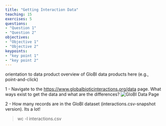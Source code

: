 ```yaml
---
title: "Getting Interaction Data"
teaching: 15
exercises: 5
questions:
- "Question 1"
- "Question 2"
objectives:
- "Objective 1"
- "Objective 2"
keypoints:
- "key point 1"
- "key point 2"
---
```


orientation to data product
overview of GloBI data products here (e.g., point-and-click)

1 - Navigate to the https://www.globalbioticinteractions.org/data page. What ways exist to get the data and what are the differences?
![GloBI Data Page](/photos/data.png)

2 - How many records are in the GloBI dataset (interactions.csv-snapshot version). Its a lot!
> wc -l interactions.csv